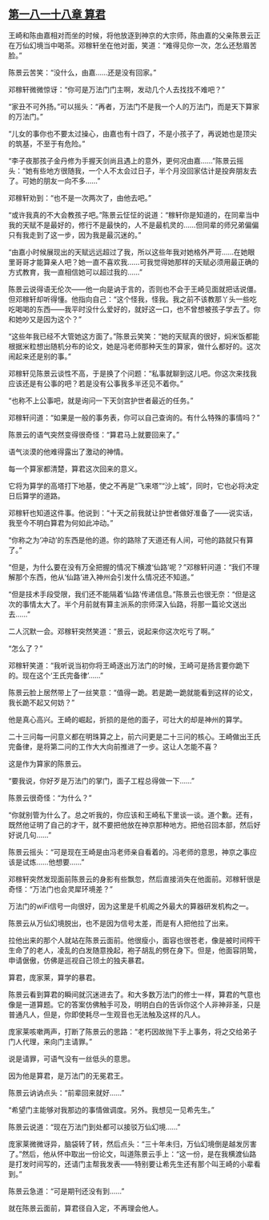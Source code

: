 ## [第一八一十八章 算君](https://www.xxbiquge.com/11_11207/8885134.html)


  王崎和陈由嘉相对而坐的时候，将他放逐到神京的大宗师，陈由嘉的父亲陈景云正在万仙幻境当中喝茶。邓稼轩坐在他对面，笑道：“难得见你一次，怎么还愁眉苦脸。”

  陈景云苦笑：“没什么，由嘉……还是没有回家。”

  邓稼轩微微惊讶：“你可是万法门门主啊，发动几个人去找找不难吧？”

  “家丑不可外扬。”可以摇头：“再者，万法门不是我一个人的万法门，而是天下算家的万法门。”

  “儿女的事你也不要太过操心，由嘉也有十四了，不是小孩子了，再说她也是顶尖的筑基，不至于有危险。”

  “李子夜那孩子金丹修为手握天剑尚且遇上的意外，更何况由嘉……”陈景云摇头：“她有些地方很随我，一个人不太会过日子，半个月没回家估计是投奔朋友去了。可她的朋友一向不多……”

  邓稼轩劝到：“也不是一次两次了，由他去吧。”

  “或许我真的不大会教孩子吧。”陈景云怔怔的说道：“稼轩你是知道的，在同辈当中我的天赋不是最好的，修行不是最快的，人不是最机灵的……但同辈的师兄弟偏偏只有我走到了这一步，因为我是最沉迷的。”

  “由嘉小时候展现出的天赋远远超过了我，所以这些年我对她格外严苛……在她眼里哥哥才能算亲人吧？她一直不喜欢我……可我觉得她那样的天赋必须用最正确的方式教育，我一直相信她可以超过我的……”

  陈景云说得语无伦次——他一向是讷于言的，否则也不会于王崎见面就把话说僵。但邓稼轩却听得懂。他指向自己：“这个怪我，怪我。我之前不该教那丫头一些吃吃喝喝的东西——我平时没什么爱好的，就好这一口，也不曾想被孩子学去了。你和她吵又是因为这个？”

  “这些年我已经不大管她这方面了。”陈景云笑笑：“她的天赋真的很好，焖米饭都能根据米粒想出随机分布的论文，她是冯老师那种天生的算家，做什么都好的。这次闹起来还是别的事。”

  邓稼轩见陈景云谈性不高，于是换了个问题：“私事就聊到这儿吧。你这次来找我应该还是有公事的吧？若是没有公事我多半还见不着你。”

  “也称不上公事吧，就是询问一下天剑宫护世者最近的任务。”

  邓稼轩问道：“如果是一般的事务表，你可以自己查询的。有什么特殊的事情吗？”

  陈景云的语气突然变得很奇怪：“算君马上就要回来了。”

  语气淡漠的他难得露出了激动的神情。

  每一个算家都清楚，算君这次回来的意义。

  它将为算学的高塔打下地基，使之不再是“飞来塔”“沙上城”，同时，它也必将决定日后算学的道路。

  邓稼轩也知道这件事。他说到：“十天之前我就让护世者做好准备了——说实话，我至今不明白算君为何如此冲动。”

  “你称之为‘冲动’的东西是他的道。你的路除了天道还有人间，可他的路就只有算了。”

  “但是，为什么要在没有万全把握的情况下横渡‘仙路’呢？”邓稼轩问道：“我们不理解那个东西，他从‘仙路’进入神州会引发什么情况还不知道。”

  “但是技术手段受限，我们还不能隔着‘仙路’传递信息。”陈景云也很无奈：“但是这次的事情太大了。半个月前就有算主派系的宗师深入仙路，将那一篇论文送出去……”

  二人沉默一会。邓稼轩突然笑道：“景云，说起来你这次吃亏了啊。”

  “怎么了？”

  邓稼轩笑道：“我听说当初你将王崎逐出万法门的时候，王崎可是扬言要你跪下的。现在这个‘王氏完备律’……”

  陈景云脸上居然带上了一丝笑意：“值得一跪。若是跪一跪就能看到这样的论文，我长跪不起又何妨？”

  他是真心高兴。王崎的崛起，折损的是他的面子，可壮大的却是神州的算学。

  二十三问每一问意义都在明珠算之上，前六问更是二十三问的核心。王崎做出王氏完备律，是将第二问的工作大大向前推进了一步。这让人怎能不喜？

  这是作为算家的陈景云。

  “要我说，你好歹是万法门的掌门，面子工程总得做一下……”

  陈景云很奇怪：“为什么？”

  “你就别管为什么了。总之听我的，你应该和王崎私下里谈一谈。道个歉。还有，既然他证明了自己的才干，就不要把他放在神京那种地方。把他召回本部，然后好好说几句……”

  陈景云摇头：“可是现在王崎是由冯老师亲自看着的。冯老师的意思，神京之事应该是试炼……他想要……”

  邓稼轩突然发现面前陈景云的身影有些飘忽，然后直接消失在他面前。邓稼轩很是奇怪：“万法门也会灵犀环境差？”

  万法门的wiFi信号一向很好，因为这里是千机阁之外最大的算器研发机构之一。

  陈景云从万仙幻境脱出，也不是因为信号太差，而是有人把他拉了出来。

  拉他出来的那个人就站在陈景云面前。他很瘦小，面容也很苍老，像是被时间榨干生命了的老人，凌乱的白发随意挽起，袍子胡乱的劈在身下。但是，他面容阴鸷，申请倨傲，仿佛是巡视自己领土的独夫暴君。

  算君，庞家莱，算学的暴君。

  陈景云看到算君的瞬间就沉迷进去了。和大多数万法门的修士一样，算君的气意也像是一道算题。它的答案仿佛触手可及，明明白白的告诉你这个人非神非圣，只是普通凡人，但是，你即使耗尽一生观音也无法触及这样的凡人。

  庞家莱咳嗽两声，打断了陈景云的思路：“老朽因故抛下手上事务，将之交给弟子门人代理，来向门主请罪。”

  说是请罪，可语气没有一丝低头的意思。

  因为他是算君，是万法门的无冕君王。

  陈景云讷讷点头：“前辈回来就好……”

  “希望门主能够对我那边的事情做调度。另外。我想见一见希先生。”

  陈景云说道：“现在万法门到处都可以接驳万仙幻境……”

  庞家莱微微讶异，脑袋转了转，然后点头：“三十年未归，万仙幻境倒是越发厉害了。”然后，他从怀中取出一份论文，叫道陈景云手上：“这一份，是在我横渡仙路是打发时间写的，还请门主帮我发表——特别要让希先生还有那个叫王崎的小辈看到。”

  陈景云急道：“可是期刊还没有到……”

  就在陈景云面前，算君径自入定，不再理会他人。
